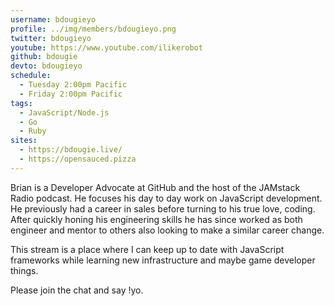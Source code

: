 ```yaml
---
username: bdougieyo
profile: ../img/members/bdougieyo.png
twitter: bdougieyo
youtube: https://www.youtube.com/ilikerobot
github: bdougie
devto: bdougieyo
schedule:
  - Tuesday 2:00pm Pacific
  - Friday 2:00pm Pacific
tags:
  - JavaScript/Node.js
  - Go
  - Ruby
sites:
  - https://bdougie.live/
  - https://opensauced.pizza
---
```

Brian is a Developer Advocate at GitHub and the host of the JAMstack Radio podcast. He focuses his day to day work on JavaScript development. He previously had a career in sales before turning to his true love, coding. After quickly honing his engineering skills he has since worked as both engineer and mentor to others also looking to make a similar career change.

This stream is a place where I can keep up to date with JavaScript frameworks while learning new infrastructure and maybe game developer things.

Please join the chat and say !yo.
